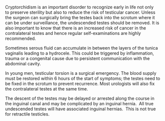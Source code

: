 Cryptorchidism is an important disorder to recognize early in life not only to preserve sterility but also to reduce the risk of testicular cancer. Unless the surgeon can surgically bring the testes back into the scrotum where it can be under surveillance, the undescended testes should be removed. It is also important to know that there is an increased risk of cancer in the contralateral testes and hence regular self-examinations are highly recommended.

Sometimes serous fluid can accumulate in between the layers of the tunica vaginalis leading to a hydrocele. This could be triggered by inflammation, trauma or a congenital cause due to persistent communication with the abdominal cavity.

In young men, testicular torsion is a surgical emergency. The blood supply must be restored within 6 hours of the start of symptoms; the testes need to be fixed in the scrotum to prevent recurrence. Most urologists will also fix the contralateral testes at the same time.

The descent of the testes may be delayed or arrested along the course in the inguinal canal and may be complicated by an inguinal hernia.  All true undescended testes will have associated inguinal hernias.  This is not true for retractile testicles.